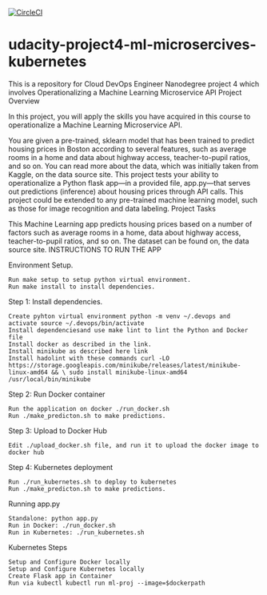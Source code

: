 [![CircleCI](https://dl.circleci.com/status-badge/img/gh/Uceeyjudy/udacity-project4-ml-microsercives-kubernetes/tree/main.svg?style=svg)](https://dl.circleci.com/status-badge/redirect/gh/Uceeyjudy/udacity-project4-ml-microsercives-kubernetes/tree/main)

# udacity-project4-ml-microsercives-kubernetes
This is a repository for Cloud DevOps Engineer Nanodegree project 4 which involves Operationalizing a Machine Learning Microservice API
Project Overview

In this project, you will apply the skills you have acquired in this course to operationalize a Machine Learning Microservice API.

You are given a pre-trained, sklearn model that has been trained to predict housing prices in Boston according to several features, such as average rooms in a home and data about highway access, teacher-to-pupil ratios, and so on. You can read more about the data, which was initially taken from Kaggle, on the data source site. This project tests your ability to operationalize a Python flask app—in a provided file, app.py—that serves out predictions (inference) about housing prices through API calls. This project could be extended to any pre-trained machine learning model, such as those for image recognition and data labeling.
Project Tasks

This Machine Learning app predicts housing prices based on a number of factors such as average rooms in a home, data about highway access, teacher-to-pupil ratios, and so on. The dataset can be found on, the data source site.
INSTRUCTIONS TO RUN THE APP

Environment Setup.

    Run make setup to setup python virtual environment.
    Run make install to install dependencies.

Step 1: Install dependencies.

    Create pyhton virtual environment python -m venv ~/.devops and activate source ~/.devops/bin/activate
    Install dependenciesand use make lint to lint the Python and Docker file
    Install docker as described in the link.
    Install minikube as described here link
    Install hadolint with these commands curl -LO https://storage.googleapis.com/minikube/releases/latest/minikube-linux-amd64 && \ sudo install minikube-linux-amd64 /usr/local/bin/minikube

Step 2: Run Docker container

    Run the application on docker ./run_docker.sh
    Run ./make_predicton.sh to make predictions.

Step 3: Upload to Docker Hub

    Edit ./upload_docker.sh file, and run it to upload the docker image to docker hub

Step 4: Kubernetes deployment

    Run ./run_kubernetes.sh to deploy to kubernetes
    Run ./make_predicton.sh to make predictions.


Running app.py

    Standalone: python app.py
    Run in Docker: ./run_docker.sh
    Run in Kubernetes: ./run_kubernetes.sh

Kubernetes Steps

    Setup and Configure Docker locally
    Setup and Configure Kubernetes locally
    Create Flask app in Container
    Run via kubectl kubectl run ml-proj --image=$dockerpath
